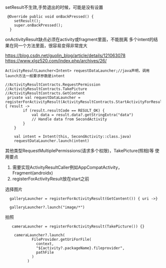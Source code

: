 
setResult不生效,手势退出的时候，可能是没有设置
```
 @Override public void onBackPressed() {
    setResult();
    super.onBackPressed();
  }
```


onActivityResult缺点必须在activity或fragment里面，不能脱离
多个intent的结果在同一个方法里面，很容易变得非常庞大

https://blog.csdn.net/guolin_blog/article/details/121063078
https://www.xlgz520.com/index.php/archives/26/
```
ActivityResultLauncher<Intent> requestDataLauncher;//java声明，调用launch方法一般要求参数是intent

//ActivityResultContracts.RequestPermission
//ActivityResultContracts.TakePicture
//ActivityResultContracts.GetContent
 private val requestDataLauncher = registerForActivityResult(ActivityResultContracts.StartActivityForResult()) { result ->
        if (result.resultCode == RESULT_OK) {
            val data = result.data?.getStringExtra("data")
            // Handle data from SecondActivity
        }
    }
    
    val intent = Intent(this, SecondActivity::class.java)
    requestDataLauncher.launch(intent)
```
其他类型RequestMultiplePermissions(请求多个权限)，TakePicture(照相)等
使用要点
1. 需要实现ActivityResultCaller例如AppCompatActivity，Fragment(androidx)
2. registerForActivityResult放在start之前


选择图片
```
  galleryLauncher = registerForActivityResult(GetContent()) { uri ->}
  
  galleryLauncher?.launch("image/*")
```

拍照
```
   cameraLauncher = registerForActivityResult(TakePicture()) {}
   
    cameraLauncher?.launch(
            FileProvider.getUriForFile(
              context,
              "${activity?.packageName}.fileprovider",
              pathFile
            )
          ) 
```